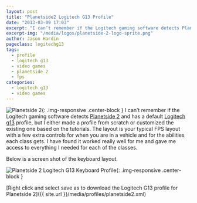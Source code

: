 ```yaml
---
layout: post
title: "Planetside2 Logitech G13 Profile"
date: "2013-03-09 17:03"
excerpt: "I can’t remember if the Logitech gaming software detects Planetside 2 and has a default Logitech g13 profile, but I either made a profile from scratch or customized the existing one based on the tutorials."
excerpt-img: "/media/logos/planetside-2-logo-sprite.png"
author: Jason Hardin
pageclass: logitechg13
tags:
  - profile
  - logitech g13
  - video games
  - planetside 2
  - fps
categories:
  - logitech g13
  - video games
---
```

![Planetside 2]({{site.url}}/media/logos/planetside-2-logo-sprite.png){: .img-responsive  .center-block }
I can’t remember if the Logitech gaming software detects [Planetside 2](https://www.planetside2.com/) and has a default [Logitech g13](http://www.logitech.com/en-us/product/g13-advanced-gameboard) profile, but I either made a profile from scratch or customized the existing one based on the tutorials. The layout is your typical FPS layout with a few extra controls for when you are in a vehicle and for the abilities each class gets. I have found it worked really well for me and gave me access to everything I needed for each of the classes.

Below is a screen shot of the keyboard layout.

![Planetside 2 Logitech G13 Keyboard Profile]({{site.url}}/media/profiles/planetside2_keyboard_layout.png){: .img-responsive  .center-block }

[Right click and select save as to download the Logitech G13 profile for Planetside 2]({{ site.url }}/media/profiles/planetside2.xml)
